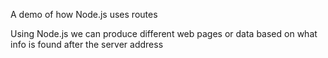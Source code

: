 A demo of how Node.js uses routes

Using Node.js we can produce different web pages or data based on what info is found after the server address
